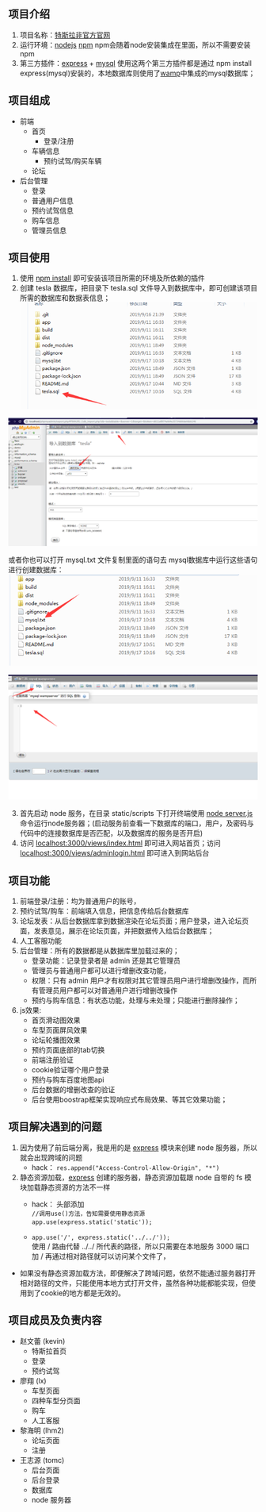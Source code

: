 
## 项目介绍

1. 项目名称：[特斯拉非官方官网](https://github.com/wangtomcat/Tesla.git)
2. 运行环境：[nodejs](http://nodejs.cn/)    [npm](https://www.npmjs.cn/) npm会随着node安装集成在里面，所以不需要安装npm
3. 第三方插件：[express](http://www.expressjs.com.cn/) + [mysql]() 使用这两个第三方插件都是通过 npm install express(mysql)安装的，本地数据库则使用了[wamp]()中集成的mysql数据库；

## 项目组成

+ 前端
    + 首页
        + 登录/注册
    + 车辆信息
        + 预约试驾/购买车辆
    + 论坛
+ 后台管理
    + 登录
    + 普通用户信息
    + 预约试驾信息
    + 购车信息
    + 管理员信息

## 项目使用

1. 使用 [npm install]() 即可安装该项目所需的环境及所依赖的插件
2. 创建 tesla 数据库，把目录下 tesla.sql 文件导入到数据库中，即可创建该项目所需的数据库和数据表信息；
![数据库文件](https://github.com/wangtomcat/IMG/raw/master/tesla/teslamysql.png)

![导入数据](https://github.com/wangtomcat/IMG/raw/master/tesla/mysql.png)

或者你也可以打开 mysql.txt 文件复制里面的语句去  mysql数据库中运行这些语句进行创建数据库：
![mysql.txt](https://github.com/wangtomcat/IMG/raw/master/tesla/mysqltxt.png)
 
![mysql语句](https://github.com/wangtomcat/IMG/raw/master/tesla/mysqlseach.png)

3. 首先启动 node 服务，在目录 static/scripts 下打开终端使用 [node server.js]() 命令运行node服务器；(启动服务前查看一下数据库的端口，用户，及密码与代码中的连接数据库是否匹配，以及数据库的服务是否开启)
4. 访问 [localhost:3000/views/index.html]() 即可进入网站首页；访问 [localhost:3000/views/adminlogin.html]() 即可进入到网站后台

## 项目功能

1. 前端登录/注册：均为普通用户的账号，
2. 预约试驾/购车：前端填入信息，把信息传给后台数据库
3. 论坛发表：从后台数据库拿到数据渲染在论坛页面；用户登录，进入论坛页面，发表意见，展示在论坛页面，并把数据传入给后台数据库；
4. 人工客服功能
5. 后台管理：所有的数据都是从数据库里加载过来的；
    + 登录功能：记录登录者是 admin 还是其它管理员
    + 管理员与普通用户都可以进行增删改查功能，
    + 权限：只有 admin 用户才有权限对其它管理员用户进行增删改操作，而所有管理员用户都可以对普通用户进行增删改操作
    + 预约与购车信息：有状态功能，处理与未处理；只能进行删除操作；
6. js效果:
    + 首页滑动图效果
    + 车型页面屏风效果
    + 论坛轮播图效果
    + 预约页面底部的tab切换
    + 前端注册验证
    + cookie验证哪个用户登录
    + 预约与购车百度地图api
    + 后台数据的增删改查的验证
    + 后台使用boostrap框架实现响应式布局效果、等其它效果功能；

## 项目解决遇到的问题

1. 因为使用了前后端分离，我是用的是 [express](http://www.expressjs.com.cn/) 模块来创建 node 服务器，所以就会出现跨域的问题
    + hack： `res.append("Access-Control-Allow-Origin", "*")`
2. 静态资源加载，[express](http://www.expressjs.com.cn/) 创建的服务器，静态资源加载跟 node 自带的 fs 模块加载静态资源的方法不一样
    + hack： 头部添加   
    `//调用use()方法，告知需要使用静态资源 app.use(express.static('static'));`

    + `app.use('/', express.static('../../'));`   
    使用 / 路由代替 ../../ 所代表的路径，所以只需要在本地服务 3000 端口 加 / 再通过相对路径就可以访问某个文件了，
+ 如果没有静态资源加载方法，即便解决了跨域问题，依然不能通过服务器打开相对路径的文件，只能使用本地方式打开文件，虽然各种功能都能实现，但使用到了cookie的地方都是无效的。

## 项目成员及负责内容
+ 赵文蕾 (kevin)
    + 特斯拉首页
    + 登录
    + 预约试驾
+ 廖翔 (lx)
    + 车型页面
    + 四种车型分页面
    + 购车
    + 人工客服
+ 黎海明 (lhm2)
    + 论坛页面
    + 注册
+ 王志源 (tomc)
    + 后台页面
    + 后台登录
    + 数据库
    + node 服务器

